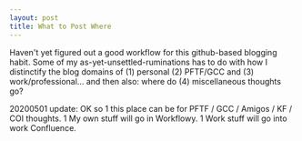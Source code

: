 ```yaml
---
layout: post
title: What to Post Where
---
```


Haven't yet figured out a good workflow for this github-based blogging
habit.  Some of my as-yet-unsettled-ruminations has to do with how I
distinctify the blog domains of (1) personal (2) PFTF/GCC and (3)
work/professional... and then also: where do (4) miscellaneous
thoughts go?

20200501 update: OK so
1 this place can be for PFTF / GCC / Amigos / KF
/ COI thoughts.
1 My own stuff will go in Workflowy.
1 Work stuff will go
into work Confluence.